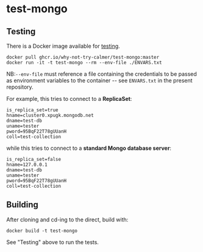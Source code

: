 # test-mongo

## Testing
There is a Docker image available for [testing](https://github.com/why-not-try-calmer/ringo/pkgs/container/test-mongo).

```
docker pull ghcr.io/why-not-try-calmer/test-mongo:master
docker run -it -t test-mongo --rm --env-file ./ENVARS.txt
```
NB:`--env-file` must reference a file containing the credentials to be passed as environment variables to the container -- see `ENVARS.txt` in the present repository.

For example, this tries to connect to a __ReplicaSet__:

```
is_replica_set=true
hname=cluster0.xpugk.mongodb.net
dname=test-db
uname=tester
pword=95BqF22T78gUUanH
coll=test-collection
```

while this tries to connect to a __standard Mongo database server__:

```
is_replica_set=false
hname=127.0.0.1
dname=test-db
uname=tester
pword=95BqF22T78gUUanH
coll=test-collection
```


## Building
After cloning and cd-ing to the direct, build with:

```
docker build -t test-mongo
```

See "Testing" above to run the tests.
